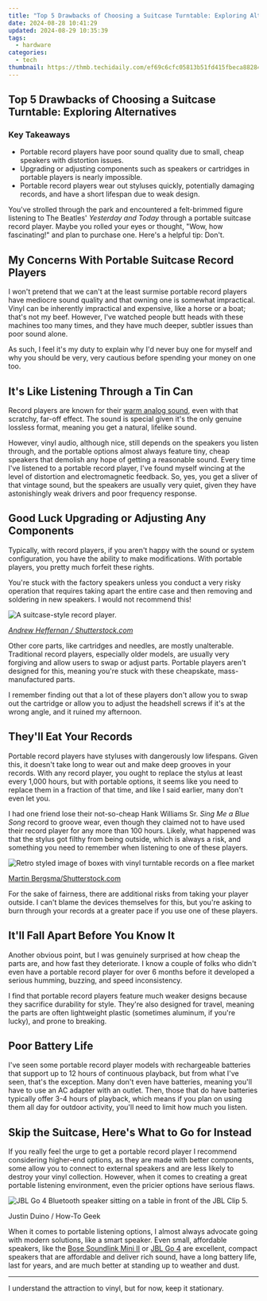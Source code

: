 ```yaml
---
title: "Top 5 Drawbacks of Choosing a Suitcase Turntable: Exploring Alternatives"
date: 2024-08-28 10:41:29
updated: 2024-08-29 10:35:39
tags:
  - hardware
categories:
  - tech
thumbnail: https://thmb.techidaily.com/ef69c6cfc05813b51fd415fbeca882846dc473b99199e876bd020898984fe0d1.png
---
```


## Top 5 Drawbacks of Choosing a Suitcase Turntable: Exploring Alternatives

### Key Takeaways

* Portable record players have poor sound quality due to small, cheap speakers with distortion issues.
* Upgrading or adjusting components such as speakers or cartridges in portable players is nearly impossible.
* Portable record players wear out styluses quickly, potentially damaging records, and have a short lifespan due to weak design.

 You've strolled through the park and encountered a felt-brimmed figure listening to The Beatles' _Yesterday and Today_ through a portable suitcase record player. Maybe you rolled your eyes or thought, "Wow, how fascinating!" and plan to purchase one. Here's a helpful tip: Don't.

##  My Concerns With Portable Suitcase Record Players

 I won't pretend that we can't at the least surmise portable record players have mediocre sound quality and that owning one is somewhat impractical. Vinyl can be inherently impractical and expensive, like a horse or a boat; that's not my beef. However, I've watched people butt heads with these machines too many times, and they have much deeper, subtler issues than poor sound alone.

 As such, I feel it's my duty to explain why I'd never buy one for myself and why you should be very, very cautious before spending your money on one too.

##  It's Like Listening Through a Tin Can

 Record players are known for their [warm analog sound](https://android-location-track.techidaily.com/in-2024-best-anti-tracker-software-for-samsung-galaxy-a23-5g-drfone-by-drfone-virtual-android/), even with that scratchy, far-off effect. The sound is special given it's the only genuine lossless format, meaning you get a natural, lifelike sound.

 However, vinyl audio, although nice, still depends on the speakers you listen through, and the portable options almost always feature tiny, cheap speakers that demolish any hope of getting a reasonable sound. Every time I've listened to a portable record player, I've found myself wincing at the level of distortion and electromagnetic feedback. So, yes, you get a sliver of that vintage sound, but the speakers are usually very quiet, given they have astonishingly weak drivers and poor frequency response.

##  Good Luck Upgrading or Adjusting Any Components

 Typically, with record players, if you aren't happy with the sound or system configuration, you have the ability to make modifications. With portable players, you pretty much forfeit these rights.

 You're stuck with the factory speakers unless you conduct a very risky operation that requires taking apart the entire case and then removing and soldering in new speakers. I would not recommend this!

![A suitcase-style record player.](https://static1.howtogeekimages.com/wordpress/wp-content/uploads/2022/09/6c513364.png) 

_[Andrew Heffernan / Shutterstock.com](https://www.shutterstock.com/image-photo/brown-vinyl-record-player-600668258)_

 Other core parts, like cartridges and needles, are mostly unalterable. Traditional record players, especially older models, are usually very forgiving and allow users to swap or adjust parts. Portable players aren't designed for this, meaning you're stuck with these cheapskate, mass-manufactured parts.

 I remember finding out that a lot of these players don't allow you to swap out the cartridge or allow you to adjust the headshell screws if it's at the wrong angle, and it ruined my afternoon.

##  They'll Eat Your Records

 Portable record players have styluses with dangerously low lifespans. Given this, it doesn't take long to wear out and make deep grooves in your records. With any record player, you ought to replace the stylus at least every 1,000 hours, but with portable options, it seems like you need to replace them in a fraction of that time, and like I said earlier, many don't even let you.

 I had one friend lose their not-so-cheap Hank Williams Sr. _Sing Me a Blue Song_ record to groove wear, even though they claimed not to have used their record player for any more than 100 hours. Likely, what happened was that the stylus got filthy from being outside, which is always a risk, and something you need to remember when listening to one of these players.

![Retro styled image of boxes with vinyl turntable records on a flee market](https://static1.howtogeekimages.com/wordpress/wp-content/uploads/2021/12/d23e0a51.png) 

[Martin Bergsma/Shutterstock.com](https://www.shutterstock.com/image-photo/retro-styled-image-boxes-vinyl-turntable-213728074)

 For the sake of fairness, there are additional risks from taking your player outside. I can't blame the devices themselves for this, but you're asking to burn through your records at a greater pace if you use one of these players.

##  It'll Fall Apart Before You Know It

 Another obvious point, but I was genuinely surprised at how cheap the parts are, and how fast they deteriorate. I know a couple of folks who didn't even have a portable record player for over 6 months before it developed a serious humming, buzzing, and speed inconsistency.

 I find that portable record players feature much weaker designs because they sacrifice durability for style. They're also designed for travel, meaning the parts are often lightweight plastic (sometimes aluminum, if you're lucky), and prone to breaking.

##  Poor Battery Life

 I've seen some portable record player models with rechargeable batteries that support up to 12 hours of continuous playback, but from what I've seen, that's the exception. Many don't even have batteries, meaning you'll have to use an AC adapter with an outlet. Then, those that do have batteries typically offer 3-4 hours of playback, which means if you plan on using them all day for outdoor activity, you'll need to limit how much you listen.

##  Skip the Suitcase, Here's What to Go for Instead

 If you really feel the urge to get a portable record player I recommend considering higher-end options, as they are made with better components, some allow you to connect to external speakers and are less likely to destroy your vinyl collection. However, when it comes to creating a great portable listening environment, even the pricier options have serious flaws.

![JBL Go 4 Bluetooth speaker sitting on a table in front of the JBL Clip 5.](https://static1.howtogeekimages.com/wordpress/wp-content/uploads/2024/06/53456561423_52bd198d63_o.jpg) 

Justin Duino / How-To Geek

 When it comes to portable listening options, I almost always advocate going with modern solutions, like a smart speaker. Even small, affordable speakers, like the [Bose Soundlink Mini II](https://www.anrdoezrs.net/links/3607085/type/dlg/sid/UUhtgUeUpU2003551/https://www.bose.com/p/bose-soundlink-mini-ii/SLMINII-SPEAKERWIRELESS-PRL-US.html) or [JBL Go 4](https://mm.jbl.com/bluetooth-portables/GO-4.html) are excellent, compact speakers that are affordable and deliver rich sound, have a long battery life, last for years, and are much better at standing up to weather and dust.

---

 I understand the attraction to vinyl, but for now, keep it stationary.

<ins class="adsbygoogle"
     style="display:block"
     data-ad-format="autorelaxed"
     data-ad-client="ca-pub-7571918770474297"
     data-ad-slot="1223367746"></ins>



<ins class="adsbygoogle"
     style="display:block"
     data-ad-client="ca-pub-7571918770474297"
     data-ad-slot="8358498916"
     data-ad-format="auto"
     data-full-width-responsive="true"></ins>
